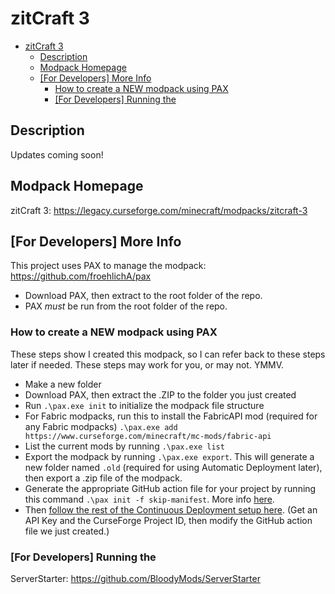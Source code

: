 # zitCraft 3

- [zitCraft 3](#zitcraft-3)
  - [Description](#description)
  - [Modpack Homepage](#modpack-homepage)
  - [\[For Developers\] More Info](#for-developers-more-info)
    - [How to create a NEW modpack using PAX](#how-to-create-a-new-modpack-using-pax)
    - [\[For Developers\] Running the](#for-developers-running-the)

## Description
Updates coming soon!

## Modpack Homepage
zitCraft 3: https://legacy.curseforge.com/minecraft/modpacks/zitcraft-3

## [For Developers] More Info

This project uses PAX to manage the modpack: https://github.com/froehlichA/pax
- Download PAX, then extract to the root folder of the repo.
- PAX *must* be run from the root folder of the repo.

### How to create a NEW modpack using PAX

These steps show I created this modpack, so I can refer back to these steps later if needed. These steps may work for you, or may not. YMMV.

- Make a new folder
- Download PAX, then extract the .ZIP to the folder you just created
- Run `.\pax.exe init` to initialize the modpack file structure
- For Fabric modpacks, run this to install the FabricAPI mod (required for any Fabric modpacks) `.\pax.exe add https://www.curseforge.com/minecraft/mc-mods/fabric-api`
- List the current mods by running `.\pax.exe list`
- Export the modpack by running `.\pax.exe export`. This will generate a new folder named `.old` (required for using Automatic Deployment later), then export a .zip file of the modpack.
- Generate the appropriate GitHub action file for your project by running this command `.\pax init -f skip-manifest`. More info [here](https://github.com/froehlichA/pax/issues/26#issuecomment-864464285).
- Then [follow the rest of the Continuous Deployment setup here](https://github.com/froehlichA/pax/wiki/Automatic-releases). (Get an API Key and the CurseForge Project ID, then modify the GitHub action file we just created.)

### [For Developers] Running the 
ServerStarter: https://github.com/BloodyMods/ServerStarter
